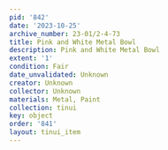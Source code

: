 ```yaml
---
pid: '842'
date: '2023-10-25'
archive_number: 23-01/2-4-73
title: Pink and White Metal Bowl
description: Pink and White Metal Bowl
extent: '1'
condition: Fair
date_unvalidated: Unknown
creator: Unknown
collector: Unknown
materials: Metal, Paint
collection: tinui
key: object
order: '841'
layout: tinui_item
---
```

